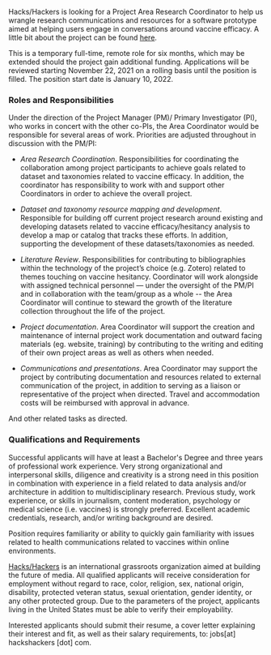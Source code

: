 Hacks/Hackers is looking for a Project Area Research Coordinator to help us wrangle research communications and resources for a software prototype aimed at helping users engage in conversations around vaccine efficacy. A little bit about the project can be found <a href="https://newsq.net/2021/09/22/hacks-hackers-partners-awarded-funding-to-participate-in-the-2021-national-science-foundations-convergence-accelerator/">here</a>. 


This is a temporary full-time, remote role for six months, which may be extended should the project gain additional funding. Applications will be reviewed starting November 22, 2021 on a rolling basis until the position is filled. The position start date is January 10, 2022. 


### Roles and Responsibilities

Under the direction of the Project Manager (PM)/ Primary Investigator (PI), who works in concert with the other co-PIs, the Area Coordinator would be responsible for several areas of work. Priorities are adjusted throughout in discussion with the PM/PI:

	

- _Area Research Coordination_. Responsibilities for coordinating the collaboration among project participants to achieve goals related to dataset and taxonomies related to vaccine efficacy. In addition, the coordinator has responsibility to work with and support other Coordinators in order to achieve the overall project.

- _Dataset and taxonomy resource mapping and development_. Responsible for building off current project research around existing and developing datasets related to vaccine efficacy/hesitancy analysis to develop a map or catalog that tracks these efforts. In addition, supporting the development of these datasets/taxonomies as needed.

- _Literature Review_.  Responsibilities for contributing to bibliographies within the technology of the project’s choice (e.g. Zotero) related to themes touching on vaccine hesitancy. Coordinator will work alongside with assigned technical personnel — under the oversight of the PM/PI and in collaboration with the team/group as a whole -- the Area Coordinator will continue to steward the growth of the literature collection throughout the life of the project.

- _Project documentation_.  Area Coordinator will support the creation and maintenance of internal project work documentation and outward facing materials (eg. website, training) by contributing to the writing and editing of their own project areas as well as others when needed.

- _Communications and presentations_. Area Coordinator may support the project by contributing documentation and resources related to external communication of the project, in addition to serving as a liaison or representative of the project when directed. Travel and accommodation costs will be reimbursed with approval in advance.

And other related tasks as directed.


### Qualifications and Requirements

Successful applicants will have at least a Bachelor's Degree and three years of professional work experience. Very strong organizational and interpersonal skills, diligence and creativity is a strong need in this position in combination with experience in a field related to data analysis and/or architecture in addition to multidisciplinary research.  Previous study, work experience, or skills in journalism, content moderation, psychology or medical science (i.e. vaccines) is strongly preferred. Excellent academic credentials, research, and/or writing background are desired.


Position requires familiarity or ability to quickly gain familiarity with issues related to health communications related to vaccines within online environments. 


<a href="https://www.hackshackers.com/">Hacks/Hackers</a> is an international grassroots organization aimed at building the future of media. All qualified applicants will receive consideration for employment without regard to race, color, religion, sex, national origin, disability, protected veteran status, sexual orientation, gender identity, or any other protected group. Due to the parameters of the project, applicants living in the United States must be able to verify their employability. 


Interested applicants should submit their resume, a cover letter explaining their interest and fit, as well as their salary requirements, to:
jobs[at] hackshackers [dot] com.


